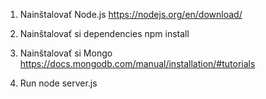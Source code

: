 1. Nainštalovať Node.js
https://nodejs.org/en/download/

2. Nainštalovať si dependencies
npm install

3. Nainštalovať si Mongo
https://docs.mongodb.com/manual/installation/#tutorials

4. Run
node server.js

